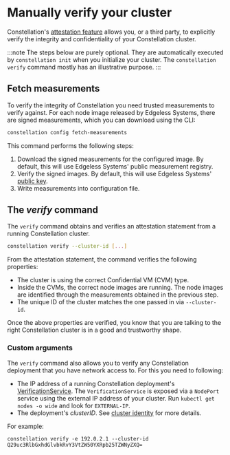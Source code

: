 # Manually verify your cluster

Constellation's [attestation feature](../architecture/attestation.md) allows you, or a third party, to explicitly verify the integrity and confidentiality of your Constellation cluster.

:::note
The steps below are purely optional. They are automatically executed by `constellation init` when you initialize your cluster. The `constellation verify` command mostly has an illustrative purpose. 
:::

## Fetch measurements

To verify the integrity of Constellation you need trusted measurements to verify against. For each node image released by Edgeless Systems, there are signed measurements, which you can download using the CLI:

```bash
constellation config fetch-measurements
```

This command performs the following steps:
1. Download the signed measurements for the configured image. By default, this will use Edgeless Systems' public measurement registry. 
2. Verify the signed images. By default, this will use Edgeless Systems' [public key](https://edgeless.systems/es.pub). 
3. Write measurements into configuration file.

## The *verify* command

The `verify` command obtains and verifies an attestation statement from a running Constellation cluster.  

```bash
constellation verify --cluster-id [...]
```

From the attestation statement, the command verifies the following properties:
* The cluster is using the correct Confidential VM (CVM) type.
* Inside the CVMs, the correct node images are running. The node images are identified through the measurements obtained in the previous step.
* The unique ID of the cluster matches the one passed in via `--cluster-id`. 

Once the above properties are verified, you know that you are talking to the right Constellation cluster is in a good and trustworthy shape.

### Custom arguments

The `verify` command also allows you to verify any Constellation deployment that you have network access to. For this you need to following:

* The IP address of a running Constellation deployment's [VerificationService](../architecture/components.md#verification-service). The `VerificationService` is exposed via a `NodePort` service using the external IP address of your cluster. Run `kubectl get nodes -o wide` and look for `EXTERNAL-IP`.
* The deployment's *clusterID*. See [cluster identity](../architecture/keys.md#cluster-identity) for more details.

For example:

```shell-session
constellation verify -e 192.0.2.1 --cluster-id Q29uc3RlbGxhdGlvbkRvY3VtZW50YXRpb25TZWNyZXQ=
```
